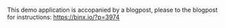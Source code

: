 This demo application is accopanied by a blogpost, please to the blogpost for instructions:
https://binx.io/?p=3974
